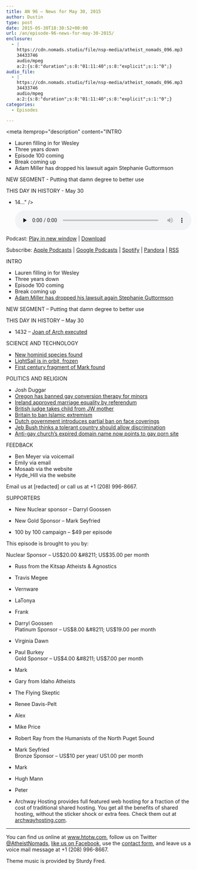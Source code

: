 ```yaml
---
title: AN 96 – News for May 30, 2015
author: Dustin
type: post
date: 2015-05-30T18:30:52+00:00
url: /an/episode-96-news-for-may-30-2015/
enclosure:
  - |
    https://cdn.nomads.studio/file/nsp-media/atheist_nomads_096.mp3
    34433746
    audio/mpeg
    a:2:{s:8:"duration";s:8:"01:11:40";s:8:"explicit";s:1:"0";}
audio_file:
  - |
    https://cdn.nomads.studio/file/nsp-media/atheist_nomads_096.mp3
    34433746
    audio/mpeg
    a:2:{s:8:"duration";s:8:"01:11:40";s:8:"explicit";s:1:"0";}
categories:
  - Episodes

---
```

<div itemscope itemtype="http://schema.org/AudioObject">
  <meta itemprop="name" content="Episode 96 &#8211; News for May 30, 2015" />
  
  <meta itemprop="uploadDate" content="2015-05-30T12:30:52-06:00" />
  
  <meta itemprop="encodingFormat" content="audio/mpeg" />
  
  <meta itemprop="duration" content="PT1H11M40S" />
  
  <meta itemprop="description" content="INTRO

* Lauren filling in for Wesley
* Three years down
* Episode 100 coming
* Break coming up
* Adam Miller has dropped his lawsuit again Stephanie Guttormson

NEW SEGMENT - Putting that damn degree to better use

THIS DAY IN HISTORY - May 30

* 14..." />
  
  <meta itemprop="contentUrl" content="https://dts.podtrac.com/redirect.mp3/cdn.nomads.studio/file/nsp-media/atheist_nomads_096.mp3" />
  
  <meta itemprop="contentSize" content="32.8" />
  </p> 
  
  <div class="powerpress_player" id="powerpress_player_8352">
    <audio class="wp-audio-shortcode" id="audio-5141-96" preload="none" style="width: 100%;" controls="controls"><source type="audio/mpeg" src="https://dts.podtrac.com/redirect.mp3/cdn.nomads.studio/file/nsp-media/atheist_nomads_096.mp3?_=96" /><a href="https://dts.podtrac.com/redirect.mp3/cdn.nomads.studio/file/nsp-media/atheist_nomads_096.mp3">https://dts.podtrac.com/redirect.mp3/cdn.nomads.studio/file/nsp-media/atheist_nomads_096.mp3</a></audio>
  </div>
</div>

<p class="powerpress_links powerpress_links_mp3">
  Podcast: <a href="https://dts.podtrac.com/redirect.mp3/cdn.nomads.studio/file/nsp-media/atheist_nomads_096.mp3" class="powerpress_link_pinw" target="_blank" title="Play in new window" onclick="return powerpress_pinw('https://htotw.com/?powerpress_pinw=5141-podcast');" rel="nofollow">Play in new window</a> | <a href="https://dts.podtrac.com/redirect.mp3/cdn.nomads.studio/file/nsp-media/atheist_nomads_096.mp3" class="powerpress_link_d" title="Download" rel="nofollow" download="atheist_nomads_096.mp3">Download</a>
</p>

<p class="powerpress_links powerpress_subscribe_links">
  Subscribe: <a href="https://podcasts.apple.com/us/podcast/humanists-take-on-the-world/id530050098?mt=2&ls=1" class="powerpress_link_subscribe powerpress_link_subscribe_itunes" target="_blank" title="Subscribe on Apple Podcasts" rel="nofollow">Apple Podcasts</a> | <a href="https://www.google.com/podcasts?feed=aHR0cDovL2F0aGVpc3Rub21hZHMubGlic3luLmNvbS9yc3M%3D" class="powerpress_link_subscribe powerpress_link_subscribe_googleplay" target="_blank" title="Subscribe on Google Podcasts" rel="nofollow">Google Podcasts</a> | <a href="https://open.spotify.com/show/3LzK2xZGike6Tc1GEMtMbr?si=LieN9SNuTpq96smuaUsH8A" class="powerpress_link_subscribe powerpress_link_subscribe_spotify" target="_blank" title="Subscribe on Spotify" rel="nofollow">Spotify</a> | <a href="https://www.pandora.com/podcast/atheist-nomads/PC:10122?corr=62071012&part=ug" class="powerpress_link_subscribe powerpress_link_subscribe_pandora" target="_blank" title="Subscribe on Pandora" rel="nofollow">Pandora</a> | <a href="https://htotw.com/feed/podcast/" class="powerpress_link_subscribe powerpress_link_subscribe_rss" target="_blank" title="Subscribe via RSS" rel="nofollow">RSS</a>
</p>

INTRO

* Lauren filling in for Wesley  
* Three years down  
* Episode 100 coming  
* Break coming up  
* <a href="http://www.patheos.com/blogs/friendlyatheist/2015/05/21/faith-healer-adam-miller-drops-lawsuit-against-youtuber-calling-him-out-on-his-claims/" target="_blank" rel="noopener">Adam Miller has dropped his lawsuit again Stephanie Guttormson</a>

NEW SEGMENT &#8211; Putting that damn degree to better use

THIS DAY IN HISTORY &#8211; May 30

* 1432 &#8211; <a href="https://en.wikipedia.org/wiki/Joan_of_Arc#Execution" target="_blank" rel="noopener">Joan of Arch executed</a>

SCIENCE AND TECHNOLOGY

* <a href="http://www.bbc.com/news/science-environment-32906836" target="_blank" rel="noopener">New hominid species found</a>  
* <a href="http://www.space.com/29502-lightsail-solar-sail-software-glitch.html" target="_blank" rel="noopener">LightSail is in orbit, frozen</a>  
* <a href="http://conservativetribune.com/biblical-discovery-atheists-not-happy-mark/" target="_blank" rel="noopener">First century fragment of Mark found</a>

POLITICS AND RELIGION

* Josh Duggar  
* <a href="http://www.advocate.com/ex-gay-therapy/2015/05/22/watch-oregon-gov-emotionally-signs-conversion-therapy-ban-law?team=social" target="_blank" rel="noopener">Oregon has banned gay conversion therapy for minors</a>  
* <a href="http://www.irishmirror.ie/news/irish-news/marriage-referendum-new-laws-enacted-5761405" target="_blank" rel="noopener">Ireland approved marriage equality by referendum</a>  
* <a href="http://www.telegraph.co.uk/news/religion/11625691/Indoctrinated-son-troubled-by-mothers-religion-is-put-into-care.html" target="_blank" rel="noopener">British judge takes child from JW mother</a>  
* <a href="http://www.rawstory.com/2015/05/britain-to-announce-new-laws-on-poisonous-islamist-ideology/" target="_blank" rel="noopener">Britain to ban Islamic extremism</a>  
* <a href="http://tribune.com.pk/story/890723/netherlands-plans-to-ban-full-face-veils-in-public-places/" target="_blank" rel="noopener">Dutch government introduces partial ban on face coverings</a>  
* <a href="http://www.rawstory.com/2015/05/jeb-bush-a-tolerant-country-should-allow-discrimination-based-upon-religious-beliefs/" target="_blank" rel="noopener">Jeb Bush thinks a tolerant country should allow discrimination</a>  
* <a href="http://www.queerty.com/hate-group-forgets-to-renew-domain-name-gets-redirected-to-hardcore-gay-xxx-site-20150512" target="_blank" rel="noopener">Anti-gay church’s expired domain name now points to gay porn site</a>

FEEDBACK

* Ben Meyer via voicemail  
* Emily via email  
* Mosaab via the website  
* Hyde_Hill via the website

Email us at [redacted] or call us at +1 (208) 996-8667.

SUPPORTERS

* New Nuclear sponsor &#8211; Darryl Goossen  
* New Gold Sponsor &#8211; Mark Seyfried

* 100 by 100 campaign &#8211; $49 per episode

This episode is brought to you by:

Nuclear Sponsor &#8211; US$20.00 &#8211; US$35.00 per month  
* Russ from the Kitsap Atheists & Agnostics  
* Travis Megee  
* Vernware  
* LaTonya  
* Frank  
* Darryl Goossen  
Platinum Sponsor &#8211; US$8.00 &#8211; US$19.00 per month  
* Virginia Dawn  
* Paul Burkey  
Gold Sponsor &#8211; US$4.00 &#8211; US$7.00 per month  
* Mark  
* Gary from Idaho Atheists  
* The Flying Skeptic  
* Renee Davis-Pelt  
* Alex  
* Mike Price  
* Robert Ray from the Humanists of the North Puget Sound  
* Mark Seyfried  
Bronze Sponsor &#8211; US$10 per year/ US1.00 per month  
* Mark  
* Hugh Mann  
* Peter

* Archway Hosting provides full featured web hosting for a fraction of the cost of traditional shared hosting. You get all the benefits of shared hosting, without the sticker shock or extra fees. Check them out at <a href="http://archwayhosting.com/" target="_blank" rel="noopener">archwayhosting.com</a>.

<hr width="500" />

You can find us online at <a href="https://www.htotw.com/" target="_blank" rel="noopener">www.htotw.com</a>, follow us on Twitter <a href="https://htotw.com/twitter" target="_blank" rel="noopener">@AtheistNomads</a>, <a href="https://htotw.com/facebook" target="_blank" rel="noopener">like us on Facebook</a>, use the [contact form](https://htotw.com/contact), and leave us a voice mail message at +1 (208) 996-8667.

Theme music is provided by Sturdy Fred.